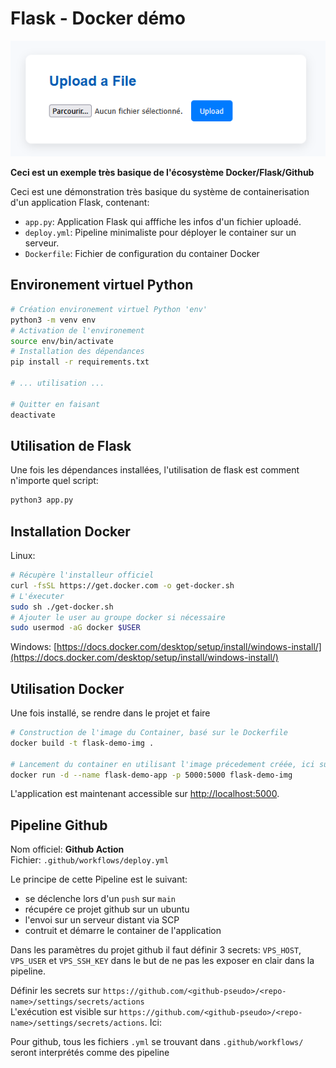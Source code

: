 # Flask - Docker démo

![app](imgs/app.png)  

**Ceci est un exemple très basique de l'écosystème Docker/Flask/Github**

Ceci est une démonstration très basique du système de containerisation d'un application Flask, contenant:
- ```app.py```: Application Flask qui afffiche les infos d'un fichier uploadé.
- ```deploy.yml```: Pipeline minimaliste pour déployer le container sur un serveur.
- ```Dockerfile```: Fichier de configuration du container Docker


## Environement virtuel Python

```bash
# Création environement virtuel Python 'env'
python3 -m venv env
# Activation de l'environement
source env/bin/activate
# Installation des dépendances
pip install -r requirements.txt

# ... utilisation ...

# Quitter en faisant
deactivate
```

## Utilisation de Flask

Une fois les dépendances installées, l'utilisation de flask est comment n'importe quel script:
```bash
python3 app.py
```

## Installation Docker

Linux:
```bash
# Récupère l'installeur officiel
curl -fsSL https://get.docker.com -o get-docker.sh
# L'éxecuter
sudo sh ./get-docker.sh
# Ajouter le user au groupe docker si nécessaire
sudo usermod -aG docker $USER
```

Windows: [https://docs.docker.com/desktop/setup/install/windows-install/](https://docs.docker.com/desktop/setup/install/windows-install/)

## Utilisation Docker

Une fois installé, se rendre dans le projet et faire
```bash
# Construction de l'image du Container, basé sur le Dockerfile
docker build -t flask-demo-img .

# Lancement du container en utilisant l'image précedement créée, ici sur le port 5000
docker run -d --name flask-demo-app -p 5000:5000 flask-demo-img
```

L'application est maintenant accessible sur [http://localhost:5000](http://localhost:5000).

## Pipeline Github

Nom officiel: **Github Action**\
Fichier: ```.github/workflows/deploy.yml```

Le principe de cette Pipeline est le suivant:
- se déclenche lors d'un ```push``` sur ```main```
- récupére ce projet github sur un ubuntu
- l'envoi sur un serveur distant via SCP
- contruit et démarre le container de l'application

Dans les paramètres du projet github il faut définir 3 secrets: ```VPS_HOST```, ```VPS_USER``` et ```VPS_SSH_KEY``` dans le but de ne pas les exposer en clair dans la pipeline.

Définir les secrets sur ```https://github.com/<github-pseudo>/<repo-name>/settings/secrets/actions```  
L'exécution est visible sur ```https://github.com/<github-pseudo>/<repo-name>/settings/secrets/actions```.
Ici: []()


Pour github, tous les fichiers ```.yml``` se trouvant dans ```.github/workflows/``` seront interprétés comme des pipeline